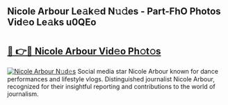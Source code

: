 ## Nicole Arbour Le𝚊k𝚎d N𝚞𝚍es - Part-FhO Photos Vid𝚎o Le𝚊ks u0QEo

# <h2><a href="http://fbdt9tc.evod.top/?m=Nicole+Arbour">🔗 👉🔴 Nicole Arbour Vid𝚎o Ph𝚘t𝚘s</a></h2>

[![Nicole Arbour N𝚞d𝚎s](https://i.imgur.com/8V9OHl7.gif)](http://fbdt9tc.evod.top/?m=Nicole+Arbour)
Social media star Nicole Arbour known for dance performances and lifestyle vlogs. Distinguished journalist Nicole Arbour, recognized for their insightful reporting and contributions to the world of journalism. 
